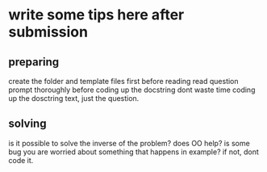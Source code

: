 # write some tips here after submission

## preparing
create the folder and template files first before reading
read question prompt thoroughly before coding up the docstring
dont waste time coding up the dosctring text, just the question.


## solving
is it possible to solve the inverse of the problem?
does OO help?
is some bug you are worried about something that happens in example? if not, dont code it.
